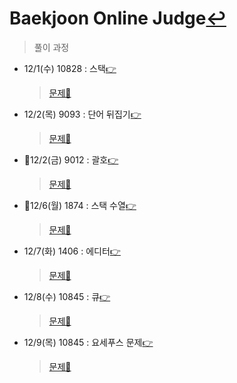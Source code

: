 # Baekjoon Online Judge[↩](../../../)
> 풀이 과정

* 12/1(수) 10828 : 스택[👉](./10828/10828.md)
    > [문제📝](https://www.acmicpc.net/problem/10828)
* 12/2(목) 9093  : 단어 뒤집기[👉](./9093/9093.md)
    > [문제📝](https://www.acmicpc.net/problem/9093)
* 🔳12/2(금) 9012  : 괄호[👉](./9012/9012.md)
    > [문제📝](https://www.acmicpc.net/problem/9012)
* 🔳12/6(월) 1874  : 스택 수열[👉](./1874/1874.md)
    > [문제📝](https://www.acmicpc.net/problem/1874)
* 12/7(화) 1406  : 에디터[👉](./1406/1406.md)
    > [문제📝](https://www.acmicpc.net/problem/1406)
* 12/8(수) 10845  : 큐[👉](./10845/10845.md)
    > [문제📝](https://www.acmicpc.net/problem/10845)
* 12/9(목) 10845  : 요세푸스 문제[👉](./1158/1158.md)
    > [문제📝](https://www.acmicpc.net/problem/1158)